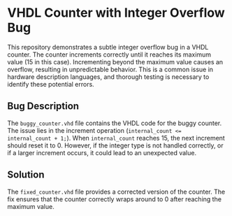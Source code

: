 # VHDL Counter with Integer Overflow Bug

This repository demonstrates a subtle integer overflow bug in a VHDL counter.  The counter increments correctly until it reaches its maximum value (15 in this case).  Incrementing beyond the maximum value causes an overflow, resulting in unpredictable behavior. This is a common issue in hardware description languages, and thorough testing is necessary to identify these potential errors.

## Bug Description
The `buggy_counter.vhd` file contains the VHDL code for the buggy counter. The issue lies in the increment operation (`internal_count <= internal_count + 1;`). When `internal_count` reaches 15, the next increment should reset it to 0. However, if the integer type is not handled correctly, or if a larger increment occurs, it could lead to an unexpected value.

## Solution
The `fixed_counter.vhd` file provides a corrected version of the counter. The fix ensures that the counter correctly wraps around to 0 after reaching the maximum value.